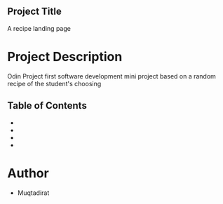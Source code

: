 ## Project Title
A recipe landing page

# Project Description
Odin Project first software development mini project based on a random recipe of the student's choosing

## Table of Contents
-
-
-
-


# Author
- Muqtadirat